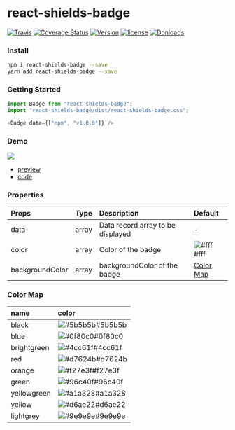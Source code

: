 # react-shields-badge

[![Travis](https://travis-ci.org/skycloud1030/react-shields-badge.svg?branch=master)](https://travis-ci.org/skycloud1030/react-shields-badge)
[![Coverage Status](https://coveralls.io/repos/github/skycloud1030/react-shields-badge/badge.svg?branch=master)](https://coveralls.io/github/skycloud1030/react-shields-badge?branch=master)
[![Version](https://img.shields.io/npm/v/react-shields-badge.svg)](https://www.npmjs.com/package/react-shields-badge)
[![license](https://img.shields.io/badge/license-MIT-blue.svg)](LICENSE)
[![Donloads](https://img.shields.io/npm/dm/react-shields-badge.svg)](https://www.npmjs.com/package/react-shields-badge)

### Install

```sh
npm i react-shields-badge --save
yarn add react-shields-badge --save
```

### Getting Started

```js
import Badge from "react-shields-badge";
import "react-shields-badge/dist/react-shields-badge.css";

<Badge data={["npm", "v1.0.0"]} />

```

### Demo

![](https://github.com/skycloud1030/react-shields-badge/blob/gh-pages/image/demo.PNG?raw=true)

- [preview](https://skycloud1030.github.io/react-shields-badge/example/)
- [code](https://github.com/skycloud1030/react-shields-badge/blob/gh-pages/src/index.js)

### Properties

| Props           | Type  | Description                       | Default                                                |
| :-------------- | :---- | :-------------------------------- | :----------------------------------------------------- |
| data            | array | Data record array to be displayed | -                                                      |
| color           | array | Color of the badge                | ![#fff](https://placehold.it/15/fff/000000?text=+)#fff |
| backgroundColor | array | backgroundColor of the badge      | [Color Map](#color-map)                                |


### Color Map

| name        | color                                                           |
| :---------- | :-------------------------------------------------------------- |
| black       | ![#5b5b5b](https://placehold.it/15/5b5b5b/000000?text=+)#5b5b5b |
| blue        | ![#0f80c0](https://placehold.it/15/0f80c0/000000?text=+)#0f80c0 |
| brightgreen | ![#4cc61f](https://placehold.it/15/4cc61f/000000?text=+)#4cc61f |
| red         | ![#d7624b](https://placehold.it/15/d7624b/000000?text=+)#d7624b |
| orange      | ![#f27e3f](https://placehold.it/15/f27e3f/000000?text=+)#f27e3f |
| green       | ![#96c40f](https://placehold.it/15/96c40f/000000?text=+)#96c40f |
| yellowgreen | ![#a1a328](https://placehold.it/15/a1a328/000000?text=+)#a1a328 |
| yellow      | ![#d6ae22](https://placehold.it/15/d6ae22/000000?text=+)#d6ae22 |
| lightgrey   | ![#9e9e9e](https://placehold.it/15/9e9e9e/000000?text=+)#9e9e9e |
